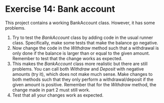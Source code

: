 ﻿# Exercise 14: Bank account

This project contains a working BankAccount class. However, it has some problems.

1. Try to test the *BankAccount* class by adding code in the usual runner class. 
   Specifically, make some tests that make the balance go negative.
2. Now change the code in the *Withdraw* method such that a withdrawal is only 
   done if the balance is larger than or equal to the given amount. Remember 
   to test that the change works as expected.
3. This makes the *BankAccount* class more realistic but there are still problems.
   You can call both *Withdraw* and *Deposit* with negative amounts (try it), 
   which does not make much sense. Make changes to both methods such that they 
   only perform a withdrawal/deposit if the given amount is positive. Remember 
   that for the *Withdraw* method, the change made in part 2 must still work.
4. Test that all your changes work as expected.

 

